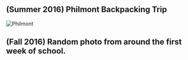 ## (Summer 2016) Philmont Backpacking Trip
![Philmont](https://i.imgur.com/vQ6xu9C.jpg)

## (Fall 2016) Random photo from around the first week of school.

